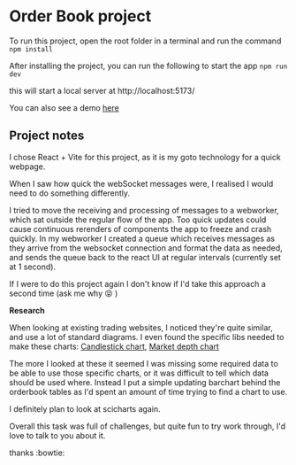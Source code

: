 
# Order Book project 

To run this project, open the root folder in a terminal and run the command `npm install`

After installing the project, you can run the following to start the app `npm run dev`

this will start a local server at http://localhost:5173/

You can also see a demo [here](https://lotech-task.vercel.app/)

## Project notes

I chose React + Vite for this project, as it is my goto technology for a quick webpage.

When I saw how quick the webSocket messages were, I realised I would need to do something differently.

I tried to move the receiving and processing of messages to a webworker, which sat outside the regular flow of the app. Too quick updates could cause continuous rerenders of components the app to freeze and crash quickly. In my webworker I created a queue which receives messages as they arrive from the websocket connection and format the data as needed, and sends the queue back to the react UI at regular intervals (currently set at 1 second). 

If I were to do this project again I don't know if I'd take this approach a second time (ask me why :stuck_out_tongue_closed_eyes: )

**Research**

When looking at existing trading websites, I noticed they're quite similar, and use a lot of standard diagrams. I even found the specific libs needed to make these charts:
[Candlestick chart](https://www.scichart.com/example/javascript-chart/javascript-candlestick-chart/),
[Market depth chart](https://demo.scichart.com/javascript-depth-chart)

The more I looked at these it seemed I was missing some required data to be able to use those specific charts, or it was difficult to tell which data should be used where. Instead I put a simple updating barchart behind the orderbook tables as I'd spent an amount of time trying to find a chart to use.

I definitely plan to look at scicharts again.

Overall this task was full of challenges, but quite fun to try work through, I'd love to talk to you about it.

thanks :bowtie: